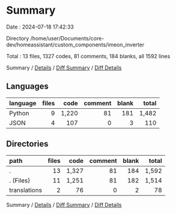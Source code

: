 # Summary

Date : 2024-07-18 17:42:33

Directory /home/user/Documents/core-dev/homeassistant/custom_components/imeon_inverter

Total : 13 files,  1327 codes, 81 comments, 184 blanks, all 1592 lines

Summary / [Details](details.md) / [Diff Summary](diff.md) / [Diff Details](diff-details.md)

## Languages
| language | files | code | comment | blank | total |
| :--- | ---: | ---: | ---: | ---: | ---: |
| Python | 9 | 1,220 | 81 | 181 | 1,482 |
| JSON | 4 | 107 | 0 | 3 | 110 |

## Directories
| path | files | code | comment | blank | total |
| :--- | ---: | ---: | ---: | ---: | ---: |
| . | 13 | 1,327 | 81 | 184 | 1,592 |
| . (Files) | 11 | 1,251 | 81 | 182 | 1,514 |
| translations | 2 | 76 | 0 | 2 | 78 |

Summary / [Details](details.md) / [Diff Summary](diff.md) / [Diff Details](diff-details.md)